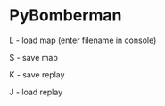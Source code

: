 # PyBomberman

L - load map (enter filename in console)

S - save map 

K - save replay

J - load replay


